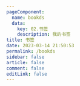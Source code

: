 ```yaml
---
pageComponent: 
  name: bookds
  data: 
    key: 02.书签
    description: 我的书签
title: 书签
date: 2023-03-14 21:50:53
permalink: /bookds
sidebar: false
article: false
comment: false
editLink: false
---
```


